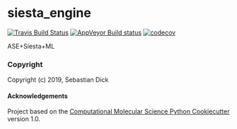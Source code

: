 siesta_engine
==============================
[//]: # (Badges)
[![Travis Build Status](https://travis-ci.org/REPLACE_WITH_OWNER_ACCOUNT/siesta_engine.png)](https://travis-ci.org/REPLACE_WITH_OWNER_ACCOUNT/siesta_engine)
[![AppVeyor Build status](https://ci.appveyor.com/api/projects/status/REPLACE_WITH_APPVEYOR_LINK/branch/master?svg=true)](https://ci.appveyor.com/project/REPLACE_WITH_OWNER_ACCOUNT/siesta_engine/branch/master)
[![codecov](https://codecov.io/gh/REPLACE_WITH_OWNER_ACCOUNT/siesta_engine/branch/master/graph/badge.svg)](https://codecov.io/gh/REPLACE_WITH_OWNER_ACCOUNT/siesta_engine/branch/master)

ASE+Siesta+ML

### Copyright

Copyright (c) 2019, Sebastian Dick


#### Acknowledgements
 
Project based on the 
[Computational Molecular Science Python Cookiecutter](https://github.com/molssi/cookiecutter-cms) version 1.0.
